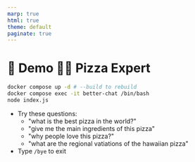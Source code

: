 ```yaml
---
marp: true
html: true
theme: default
paginate: true
---
```

<style>
.dodgerblue {
  color: dodgerblue;
}
</style>
# 🚀 Demo 🌺🍕 Pizza Expert

```bash
docker compose up -d # --build to rebuild
docker compose exec -it better-chat /bin/bash
node index.js
```
- Try these questions: 
  - "what is the best pizza in the world?"
  - "give me the main ingredients of this pizza"
  - "why people love this pizza?"
  - "what are the regional vatiations of the hawaiian pizza"
- Type `/bye` to exit